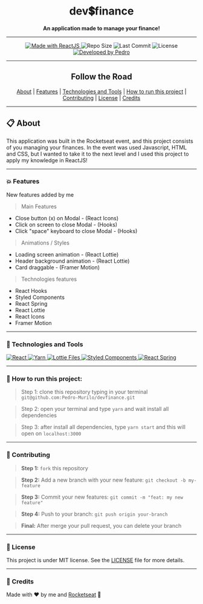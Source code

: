<h1 align="center"><strong>dev💲finance</strong></h1> 
<p align="center"><strong>An application made to manage your finance!</strong></p>


---
<p align="center">

<a href="https://reactjs.org/">
  <img alt="Made with ReactJS" src="https://img.shields.io/badge/Made_with-React.js-000?style=for-the-badge&logo=react" />
</a>

  <img alt="Repo Size" src="https://img.shields.io/github/repo-size/pedro-murilo/devfinance?color=000&style=for-the-badge">
  
  <img alt="Last Commit" src="https://img.shields.io/github/last-commit/pedro-murilo/devfinance?color=000&style=for-the-badge">
  
  <img alt="License" src="https://img.shields.io/github/license/pedro-murilo/devfinance?color=000&style=for-the-badge"/>
  
  <a href="https://github.com/Pedro-Murilo/">
    <img alt="Developed by Pedro" src="https://img.shields.io/badge/Dev-Pedro-%3498db?color=000&style=for-the-badge">
  </a>
</p>

---
<div align="center">
  <h2>Follow the Road</h2> 
  <a href="#-about">About</a> |
  <a href="#-features">Features</a> |
  <a href="#-technologies-and-tools">Technologies and Tools</a> |
  <a href="#-how-to-run-this-project">How to run this project</a> |
  <a href="#-contributing">Contributing</a> |
  <a href="#-license">License</a> |
  <a href="#-credits">Credits</a>
</div>


---
## 📋 About
This application was built in the Rocketseat event, and this project consists of you managing your finances. In the event was used Javascript, HTML and CSS, 
but I wanted to take it to the next level and I used this project to apply my knowledge in ReactJS!


---
### 💥 Features
New features added by me

> Main Features
  - Close button (x) on Modal - (React Icons)
  - Click on screen to close Modal - (Hooks)
  - Click "space" keyboard to close Modal - (Hooks)

> Animations / Styles
  - Loading screen animation - (React Lottie)
  - Header background animation - (React Lottie)
  - Card draggable - (Framer Motion)
  
> Technologies features
  - React Hooks
  - Styled Components
  - React Spring
  - React Lottie
  - React Icons
  - Framer Motion


---
### 🚀 Technologies and Tools
<a href="https://reactjs.org/">
  <img alt="React" src="https://img.shields.io/badge/react%20-%2320232a.svg?&style=for-the-badge&logo=react&logoColor=%2361DAFB"/>
</a>
<a href="https://yarnpkg.com/">
  <img alt="Yarn" src="https://img.shields.io/badge/yarn-2C8EBB?style=for-the-badge&logo=yarn&logoColor=white" />
</a>
<a href="https://lottiefiles.com">
 <img alt="Lottie Files" src="https://img.shields.io/badge/React_Lottie%20-%23000000.svg?&style=for-the-badge&color=2cc9b2"/>
</a>
<a href="https://styled-components.com/">
   <img alt="Styled Components" src="https://img.shields.io/badge/-Styled_Components-db7092?style=for-the-badge&logo=styled-components&logoColor=000" />
</a>
<a href="https://www.react-spring.io/">
  <img alt="React Spring" src="https://img.shields.io/badge/React_Spring-%2343853D.svg?&style=for-the-badge&color=ee6262" />
</a>

---
### 📲 How to run this project:
> Step 1: clone this repository typing in your terminal ```git@github.com:Pedro-Murilo/devfinance.git```

> Step 2: open your terminal and type ```yarn``` and wait install all dependencies

> Step 3: after install all dependencies, type ```yarn start``` and this will open on ```localhost:3000```


---
### 🌱 Contributing
> <strong>Step 1:</strong> `fork` this repository

> <strong>Step 2:</strong> Add a new branch with your new feature: `git checkout -b my-feature`

> <strong>Step 3:</strong> Commit your new features: `git commit -m "feat: my new feature"`

> <strong>Step 4:</strong> Push to your branch: `git push origin your-branch`

> <strong>Final:</strong> After merge your pull request, you can delete your branch

---
### 📄 License
This project is under MIT license. See the [LICENSE](https://github.com/Pedro-Murilo/devfinance/blob/main/LICENSE) file for more details.

---
### 💜 Credits
Made with ❤️ by me and [Rocketseat](https://github.com/Rocketseat) 💜
